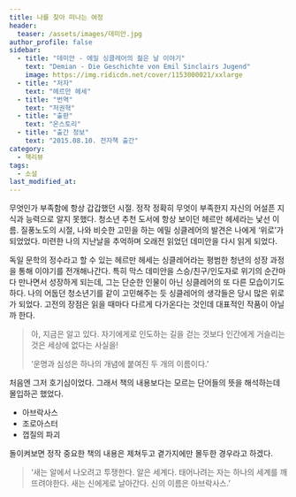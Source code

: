 ```yaml
---
title: 나를 찾아 떠나는 여정
header:
  teaser: /assets/images/데미안.jpg
author_profile: false
sidebar:
  - title: "데미안 - 에밀 싱클레어의 젊은 날 이야기"
    text: "Demian - Die Geschichte von Emil Sinclairs Jugend"
    image: https://img.ridicdn.net/cover/1153000021/xxlarge
  - title: "저자"
    text: "헤르만 헤세"
  - title: "번역"
    text: "저권혁"
  - title: "출판"
    text: "온스토리"
  - title: "출간 정보"
    text: "2015.08.10. 전자책 출간"
category:
  - 책리뷰
tags:
  - 소설
last_modified_at:
---
```


무엇인가 부족함에 항상 갑갑했던 시절. 정작 정확히 무엇이 부족한지 자신의 어설픈 지식과 능력으로 알지 못했다. 청소년 추천 도서에 항상 보이던 헤르만 헤세라는 낯선 이름. 질풍노도의 시절, 나와 비슷한 고민을 하는 에밀 싱클레어의 발견은 나에게 ‘위로’가 되었었다. 미련한 나의 지난날을 추억하며 오래전 읽었던 데미안을 다시 읽게 되었다. 

독일 문학의 정수라고 할 수 있는 헤르만 헤세는 싱클레어라는 평범한 청년의 성장 과정을 통해 이야기를 전개해나간다. 특히 막스 데미안을 스승/친구/인도자로 위기의 순간마다 만나면서 성장하게 되는데, 그는 단순한 인물이 아닌 싱클레어의 또 다른 모습이기도 하다. 나의 어둡던 청소년기를 같이 고민해주는 듯 싱클레어의 생각들은 당시 많은 위로가 되었다. 고전의 장점은 읽을 때마다 다르게 다가온다는 것인데 대표적인 작품이 아닐까 한다. 

> 아, 지금은 알고 있다. 자기에게로 인도하는 길을 걷는 것보다 인간에게 거슬리는 것은 세상에 없다는 사실을!
>
> ‘운명과 심성은 하나의 개념에 붙여진 두 개의 이름이다.’ 

처음엔 그저 호기심이었다. 그래서 책의 내용보다는 모르는 단어들의 뜻을 해석하는데 몰입하곤 했었다. 

- 아브락사스
- 조로아스터
- 껍질의 파괴

돌이켜보면 정작 중요한 책의 내용은 제쳐두고 곁가지에만 몰두한 경우라고 하겠다. 

> ‘새는 알에서 나오려고 투쟁한다. 알은 세계다. 태어나려는 자는 하나의 세계를 깨뜨려야한다. 새는 신에게로 날아간다. 신의 이름은 아브락사스.’ 

